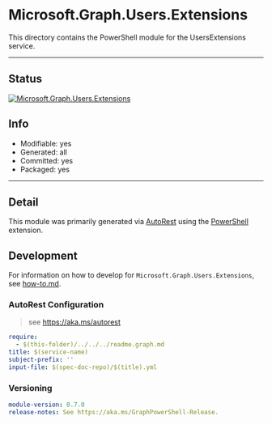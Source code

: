 <!-- region Generated -->
# Microsoft.Graph.Users.Extensions
This directory contains the PowerShell module for the UsersExtensions service.

---
## Status
[![Microsoft.Graph.Users.Extensions](https://img.shields.io/powershellgallery/v/Microsoft.Graph.Users.Extensions.svg?style=flat-square&label=Microsoft.Graph.Users.Extensions "Microsoft.Graph.Users.Extensions")](https://www.powershellgallery.com/packages/Microsoft.Graph.Users.Extensions/)

## Info
- Modifiable: yes
- Generated: all
- Committed: yes
- Packaged: yes

---
## Detail
This module was primarily generated via [AutoRest](https://github.com/Azure/autorest) using the [PowerShell](https://github.com/Azure/autorest.powershell) extension.

## Development
For information on how to develop for `Microsoft.Graph.Users.Extensions`, see [how-to.md](how-to.md).
<!-- endregion -->

### AutoRest Configuration

> see https://aka.ms/autorest

``` yaml
require:
  - $(this-folder)/../../../readme.graph.md
title: $(service-name)
subject-prefix: ''
input-file: $(spec-doc-repo)/$(title).yml
```
### Versioning

``` yaml
module-version: 0.7.0
release-notes: See https://aka.ms/GraphPowerShell-Release.
```
